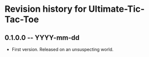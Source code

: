 # Revision history for Ultimate-Tic-Tac-Toe

## 0.1.0.0  -- YYYY-mm-dd

* First version. Released on an unsuspecting world.
